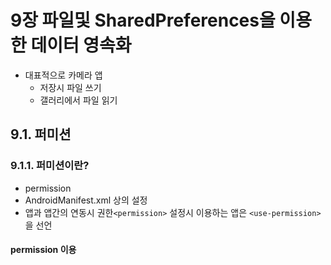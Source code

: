 # 9장 파일및 SharedPreferences을 이용한 데이터 영속화

- 대표적으로 카메라 앱 
  - 저장시 파일 쓰기 
  - 갤러리에서 파일 읽기

## 9.1. 퍼미션

### 9.1.1. 퍼미션이란?

- permission
- AndroidManifest.xml 상의 설정
- 앱과 앱간의 연동시 권한`<permission>` 설정시 이용하는 앱은 `<use-permission>` 을 선언 

#### permission 이용